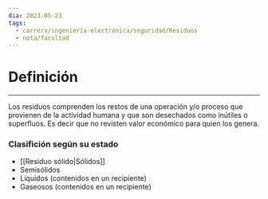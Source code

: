 ```yaml
---
dia: 2023-05-23
tags:
  - carrera/ingeniería-electrónica/seguridad/Residuos
  - nota/facultad
---
```

# Definición
---
Los residuos comprenden los restos de una operación y/o proceso que provienen de la actividad humana y que son desechados como inútiles o superfluos. Es decir que no revisten valor económico para quien los genera.

### Clasifición según su estado
 * [[Residuo sólido|Sólidos]]
 * Semisólidos
 * Líquidos (contenidos en un recipiente)
 * Gaseosos (contenidos en un recipiente)